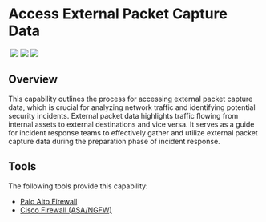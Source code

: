 # Access External Packet Capture Data
&nbsp;![](https://img.shields.io/badge/ID-C1109-blue)&nbsp;![](https://img.shields.io/badge/Phase-Preparation_%28P0001%29-blue)&nbsp;![](https://img.shields.io/badge/Category-Network-blue)
## Overview
This capability outlines the process for accessing external packet capture data, which is crucial for analyzing network traffic and identifying potential security incidents.  External packet data highlights traffic flowing from internal assets to external destinations and vice versa. It serves as a guide for incident response teams to effectively gather and utilize external packet capture data during the preparation phase of incident response.

## Tools
The following tools provide this capability:

- [Palo Alto Firewall](../tool/palo-alto-fw/C1109.md)
- [Cisco Firewall (ASA/NGFW)](../tool/cisco-fw/C1109.md)